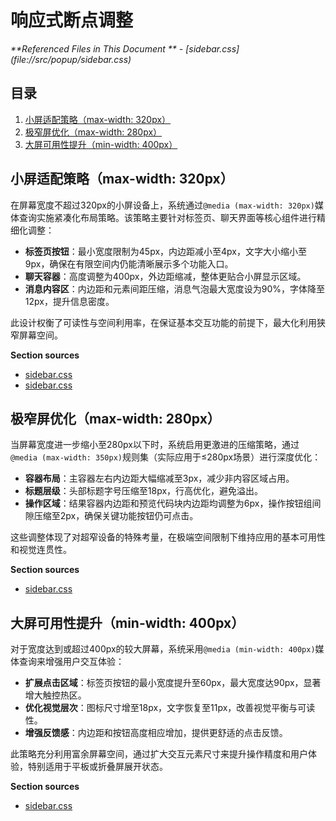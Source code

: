 # 响应式断点调整

<cite>
**Referenced Files in This Document **  
- [sidebar.css](file://src/popup/sidebar.css)
</cite>

## 目录
1. [小屏适配策略（max-width: 320px）](#小屏适配策略max-width-320px)  
2. [极窄屏优化（max-width: 280px）](#极窄屏优化max-width-280px)  
3. [大屏可用性提升（min-width: 400px）](#大屏可用性提升min-width-400px)

## 小屏适配策略（max-width: 320px）

在屏幕宽度不超过320px的小屏设备上，系统通过`@media (max-width: 320px)`媒体查询实施紧凑化布局策略。该策略主要针对标签页、聊天界面等核心组件进行精细化调整：

- **标签页按钮**：最小宽度限制为45px，内边距减小至4px，文字大小缩小至9px，确保在有限空间内仍能清晰展示多个功能入口。
- **聊天容器**：高度调整为400px，外边距缩减，整体更贴合小屏显示区域。
- **消息内容区**：内边距和元素间距压缩，消息气泡最大宽度设为90%，字体降至12px，提升信息密度。

此设计权衡了可读性与空间利用率，在保证基本交互功能的前提下，最大化利用狭窄屏幕空间。

**Section sources**
- [sidebar.css](file://src/popup/sidebar.css#L1616-L1695)
- [sidebar.css](file://src/popup/sidebar.css#L799-L878)

## 极窄屏优化（max-width: 280px）

当屏幕宽度进一步缩小至280px以下时，系统启用更激进的压缩策略，通过`@media (max-width: 350px)`规则集（实际应用于≤280px场景）进行深度优化：

- **容器布局**：主容器左右内边距大幅缩减至3px，减少非内容区域占用。
- **标题层级**：头部标题字号压缩至18px，行高优化，避免溢出。
- **操作区域**：结果容器内边距和预览代码块内边距均调整为6px，操作按钮组间隙压缩至2px，确保关键功能按钮仍可点击。

这些调整体现了对超窄设备的特殊考量，在极端空间限制下维持应用的基本可用性和视觉连贯性。

**Section sources**
- [sidebar.css](file://src/popup/sidebar.css#L1678-L1695)

## 大屏可用性提升（min-width: 400px）

对于宽度达到或超过400px的较大屏幕，系统采用`@media (min-width: 400px)`媒体查询来增强用户交互体验：

- **扩展点击区域**：标签页按钮的最小宽度提升至60px，最大宽度达90px，显著增大触控热区。
- **优化视觉层次**：图标尺寸增至18px，文字恢复至11px，改善视觉平衡与可读性。
- **增强反馈感**：内边距和按钮高度相应增加，提供更舒适的点击反馈。

此策略充分利用富余屏幕空间，通过扩大交互元素尺寸来提升操作精度和用户体验，特别适用于平板或折叠屏展开状态。

**Section sources**
- [sidebar.css](file://src/popup/sidebar.css#L858-L878)